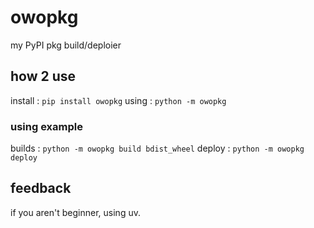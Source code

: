 # owopkg
my PyPI pkg build/deploier

## how 2 use

install : `pip install owopkg`
using : `python -m owopkg`

### using example

builds : `python -m owopkg build bdist_wheel`
deploy : `python -m owopkg deploy`

## feedback

if you aren't beginner, using uv.